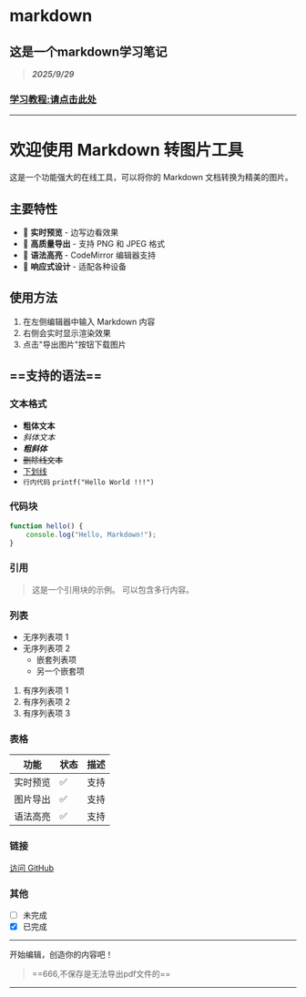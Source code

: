 # markdown
## 这是一个markdown学习笔记
> ***2025/9/29***
### [学习教程:请点击此处](https://www.runoob.com/markdown)
---
# 欢迎使用 Markdown 转图片工具

这是一个功能强大的在线工具，可以将你的 Markdown 文档转换为精美的图片。

## 主要特性

- 🎨 **实时预览** - 边写边看效果
- 📸 **高质量导出** - 支持 PNG 和 JPEG 格式
- 🎯 **语法高亮** - CodeMirror 编辑器支持
- 📱 **响应式设计** - 适配各种设备

## 使用方法

1. 在左侧编辑器中输入 Markdown 内容
2. 右侧会实时显示渲染效果
3. 点击"导出图片"按钮下载图片

## ==支持的语法==

### 文本格式
- **粗体文本**
- *斜体文本*
- ***粗斜体***
- ~~删除线文本~~
- <u>下划线</u>
- `行内代码` `printf("Hello World !!!")`

### 代码块
```javascript
function hello() {
    console.log("Hello, Markdown!");
}
```

### 引用
> 这是一个引用块的示例。
> 可以包含多行内容。

### 列表
- 无序列表项 1
- 无序列表项 2
  - 嵌套列表项
  - 另一个嵌套项

1. 有序列表项 1
2. 有序列表项 2
3. 有序列表项 3

### 表格
| 功能 | 状态 | 描述 |
|------|------|------|
| 实时预览 | ✅ | 支持 |
| 图片导出 | ✅ | 支持 |
| 语法高亮 | ✅ | 支持 |

### 链接
[访问 GitHub](https://github.com)

### 其他
- [ ] 未完成
- [x] 已完成
---

开始编辑，创造你的内容吧！
> ==666,不保存是无法导出pdf文件的==
---